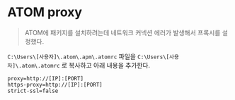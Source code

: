 # ATOM proxy

> ATOM에 패키지를 설치하려는데 네트워크 커넥션 에러가 발생해서 프록시를 설정했다.

`C:\Users\[사용자]\.atom\.apm\.atomrc` 파일을 `C:\Users\[사용자]\.atom\.atomrc` 로 복사하고 아래 내용을 추가한다.

```
proxy=http://[IP]:[PORT]
https-proxy=http://[IP]:[PORT]
strict-ssl=false
```
